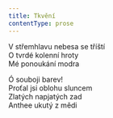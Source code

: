 ```yaml
---
title: Tkvění
contentType: prose
---
```


<section>

V střemhlavu nebesa se tříští  
O tvrdé kolenní hroty  
Mé ponoukání modra

Ó souboji barev!  
Proťal jsi oblohu sluncem  
Zlatých napjatých zad  
Anthee ukutý z mědi

</section>
